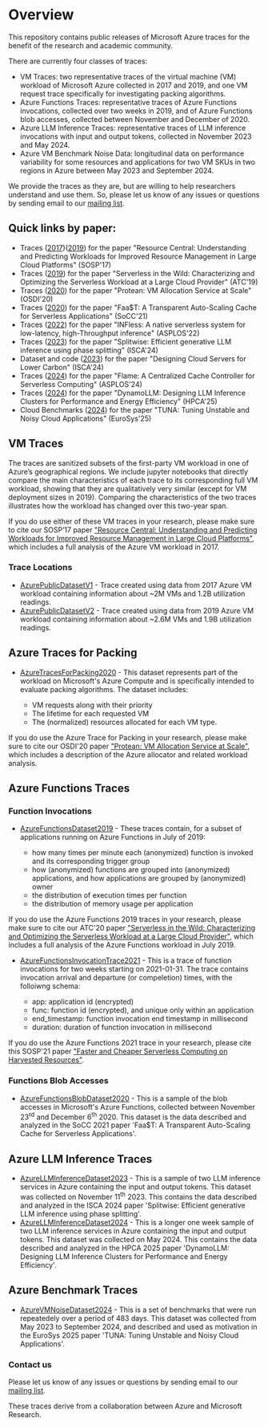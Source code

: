 # Overview

This repository contains public releases of Microsoft Azure traces for the benefit of the research and academic community.

There are currently four classes of traces:

* VM Traces: two representative traces of the virtual machine (VM) workload of Microsoft Azure collected in 2017 and 2019, and one VM request trace specifically for investigating packing algorithms.
* Azure Functions Traces: representative traces of Azure Functions invocations, collected over two weeks in 2019, and of Azure Functions blob accesses, collected between November and December of 2020.
* Azure LLM Inference Traces: representative traces of LLM inference invocations with input and output tokens, collected in November 2023 and May 2024.
* Azure VM Benchmark Noise Data: longitudinal data on performance variability for some resources and applications for two VM SKUs in two regions in Azure between May 2023 and September 2024.

We provide the traces as they are, but are willing to help researchers understand and use them. So, please let us know of any issues or questions by sending email to our  [mailing list](mailto:azurepublicdataset@service.microsoft.com).

## Quick links by paper:

* Traces ([2017](https://github.com/Azure/AzurePublicDataset/blob/master/AzurePublicDatasetV1.md))([2019](https://github.com/Azure/AzurePublicDataset/blob/master/AzurePublicDatasetV2.md)) for the paper "Resource Central: Understanding and Predicting Workloads for Improved Resource Management in Large Cloud Platforms" (SOSP'17)
* Traces ([2019](https://github.com/Azure/AzurePublicDataset/blob/master/AzureFunctionsDataset2019.md)) for the paper "Serverless in the Wild: Characterizing and Optimizing the Serverless Workload at a Large Cloud Provider" (ATC'19)
* Traces ([2020](https://github.com/Azure/AzurePublicDataset/blob/master/AzureTracesForPacking2020.md)) for the paper "Protean: VM Allocation Service at Scale" (OSDI'20)
* Traces ([2020](https://github.com/Azure/AzurePublicDataset/blob/master/AzureFunctionsBlobDataset2020.md)) for the paper "Faa$T: A Transparent Auto-Scaling Cache for Serverless Applications" (SoCC'21)
* Traces ([2022](https://github.com/Azure/AzurePublicDataset/blob/master/AzureFunctionsDataset2019.md)) for the paper "INFless: A native serverless system for low-latency, high-Throughput inference" (ASPLOS'22)
* Traces ([2023](https://github.com/Azure/AzurePublicDataset/blob/master/AzureLLMInferenceDataset2023.md)) for the paper "Splitwise: Efficient generative LLM inference using phase splitting" (ISCA'24)
* Dataset and code ([2023](AzureGreenSKUFramework2023.md)) for the paper "Designing Cloud Servers for Lower Carbon" (ISCA'24)
* Traces ([2024](https://github.com/Azure/AzurePublicDataset/blob/master/AzureFunctionsDataset2019.md)) for the paper "Flame: A Centralized Cache Controller for Serverless Computing" (ASPLOS'24)
* Traces ([2024](https://github.com/Azure/AzurePublicDataset/blob/master/AzureLLMInferenceDataset2024.md)) for the paper "DynamoLLM: Designing LLM Inference Clusters for Performance and Energy Efficiency" (HPCA'25)
* Cloud Benchmarks ([2024](https://github.com/Azure/AzurePublicDataset/blob/master/AzureVMNoiseDataset2024.md)) for the paper "TUNA: Tuning Unstable and Noisy Cloud Applications" (EuroSys'25)

## VM Traces

The traces are sanitized subsets of the first-party VM workload in one of Azure’s geographical regions.  We include jupyter notebooks that directly compare the main characteristics of each trace to its corresponding full VM workload, showing that they are qualitatively very similar (except for VM deployment sizes in 2019).  Comparing the characteristics of the two traces illustrates how the workload has changed over this two-year span.

If you do use either of these VM traces in your research, please make sure to cite our SOSP’17 paper ["Resource Central: Understanding and Predicting Workloads for Improved Resource Management in Large Cloud Platforms"](https://www.microsoft.com/en-us/research/wp-content/uploads/2017/10/Resource-Central-SOSP17.pdf), which includes a full analysis of the Azure VM workload in 2017.

### Trace Locations

* [AzurePublicDatasetV1](https://github.com/Azure/AzurePublicDataset/blob/master/AzurePublicDatasetV1.md) - Trace created using data from 2017 Azure VM workload containing information about ~2M VMs and 1.2B utilization readings.
* [AzurePublicDatasetV2](https://github.com/Azure/AzurePublicDataset/blob/master/AzurePublicDatasetV2.md) - Trace created using data from 2019 Azure VM workload containing information about ~2.6M VMs and 1.9B utilization readings.

## Azure Traces for Packing

* [AzureTracesForPacking2020](https://github.com/Azure/AzurePublicDataset/blob/master/AzureTracesForPacking2020.md) - This dataset represents part of the workload on Microsoft's Azure Compute and is specifically intended to evaluate packing algorithms. The dataset includes:

  * VM requests along with their priority
  * The lifetime for each requested VM
  * The (normalized) resources allocated for each VM type.

If you do use the Azure Trace for Packing in your research, please make sure to cite our OSDI'20 paper ["Protean: VM Allocation Service at Scale"](https://www.usenix.org/system/files/osdi20-hadary.pdf), which includes a description of the Azure allocator and related workload analysis.


## Azure Functions Traces

### Function Invocations
* [AzureFunctionsDataset2019](https://github.com/Azure/AzurePublicDataset/blob/master/AzureFunctionsDataset2019.md) - These traces contain, for a subset of applications running on Azure Functions in July of 2019:

  * how many times per minute each (anonymized) function is invoked and its corresponding trigger group
  * how (anonymized) functions are grouped into (anonymized) applications, and how applications are grouped by (anonymized) owner
  * the distribution of execution times per function
  * the distribution of memory usage per application

If you do use the Azure Functions 2019 traces in your research, please make sure to cite our ATC'20 paper ["Serverless in the Wild: Characterizing and Optimizing the Serverless Workload at a Large Cloud Provider"](https://www.microsoft.com/en-us/research/uploads/prod/2020/05/serverless-ATC20.pdf), which includes a full analysis of the Azure Functions workload in July 2019.

* [AzureFunctionsInvocationTrace2021](https://github.com/Azure/AzurePublicDataset/blob/master/AzureFunctionsInvocationTrace2021.md) - This is a trace of function invocations for two weeks starting on 2021-01-31. The trace contains invocation arrival and departure (or compeletion) times, with the folloiwng schema:  

  * app: application id (encrypted)
  * func: function id (encrypted), and unique only within an application 
  * end_timestamp: function invocation end timestamp in millisecond
  * duration: duration of function invocation in millisecond


If you do use the Azure Functions 2021 trace in your research, please cite this SOSP'21 paper ["Faster and Cheaper Serverless Computing on Harvested Resources"](https://www.microsoft.com/en-us/research/publication/faster-and-cheaper-serverless-computing-on-harvested-resources/).

### Functions Blob Accesses

* [AzureFunctionsBlobDataset2020](https://github.com/Azure/AzurePublicDataset/blob/master/AzureFunctionsBlobDataset2020.md) - This is a sample of the blob accesses in Microsoft's Azure Functions, collected between November 23<sup>rd</sup> and December 6<sup>th</sup> 2020. This dataset is the data described and analyzed in the SoCC 2021 paper 'Faa$T: A Transparent Auto-Scaling Cache for Serverless Applications'.


## Azure LLM Inference Traces
* [AzureLLMInferenceDataset2023](https://github.com/Azure/AzurePublicDataset/blob/master/AzureLLMInferenceDataset2023.md) - This is a sample of two LLM inference services in Azure containing the input and output tokens. This dataset was collected on November 11<sup>th</sup> 2023. This contains the data described and analyzed in the ISCA 2024 paper 'Splitwise: Efficient generative LLM inference using phase splitting'.
* [AzureLLMInferenceDataset2024](https://github.com/Azure/AzurePublicDataset/blob/master/AzureLLMInferenceDataset2024.md) - This is a longer one week sample of two LLM inference services in Azure containing the input and output tokens. This dataset was collected on May 2024. This contains the data described and analyzed in the HPCA 2025 paper 'DynamoLLM: Designing LLM Inference Clusters for Performance and Energy Efficiency'.

## Azure Benchmark Traces
* [AzureVMNoiseDataset2024](https://github.com/Azure/AzurePublicDataset/blob/master/AzureVMNoiseDataset2024.md) - This is a set of benchmarks that were run repeatedely over a period of 483 days. This dataset was collected from May 2023 to September 2024, and described and used as motivation in the EuroSys 2025 paper 'TUNA: Tuning Unstable and Noisy Cloud Applications'.

### Contact us
Please let us know of any issues or questions by sending email to our [mailing list](mailto:azurepublicdataset@service.microsoft.com).

These traces derive from a collaboration between Azure and Microsoft Research.
